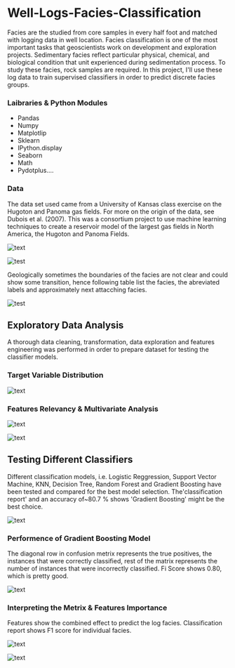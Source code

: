 # Well-Logs-Facies-Classification

Facies are the studied from core samples in every half foot and matched with logging data in well location. Facies classification is one of the most important tasks that geoscientists work on development and exploration projects. Sedimentary facies reflect particular physical, chemical, and biological condition that unit experienced during sedimentation process. To study these facies, rock samples are required. In this project, I'll use these log data to train supervised classifiers in order to predict discrete facies groups.

### Laibraries & Python Modules 
* Pandas
* Numpy
* Matplotlip
* Sklearn
* IPython.display
* Seaborn
* Math
* Pydotplus....

### Data

The data set used came from a University of Kansas class exercise on the Hugoton and Panoma gas fields. For more on the origin of the data, see Dubois et al. (2007). This was a  consortium project to use machine learning techniques to create a reservoir model of the largest gas fields in North America, the Hugoton and Panoma Fields.

![text](https://user-images.githubusercontent.com/68614187/106039903-53fba780-609f-11eb-82ea-f28a92de5ddb.png)

![test](https://user-images.githubusercontent.com/68614187/106040457-1e0af300-60a0-11eb-90b1-fdc1e899aef7.png)

Geologically sometimes the boundaries of the facies are not clear and could show some transition, hence following table list the facies, the abreviated labels and approximately next attacching facies.

![test](https://user-images.githubusercontent.com/68614187/106040494-29f6b500-60a0-11eb-9688-6d4e8ec10aec.png)


## Exploratory Data Analysis
A thorough data cleaning, transformation, data exploration and features engineering was performed in order to prepare dataset for testing the classifier models.

### Target Variable Distribution
![text](https://user-images.githubusercontent.com/68614187/106041128-097b2a80-60a1-11eb-98be-0abaa52039cf.png)

### Features Relevancy & Multivariate Analysis

![text](https://user-images.githubusercontent.com/68614187/106041196-1bf56400-60a1-11eb-913f-f2f47a7359b5.png)

![text](https://user-images.githubusercontent.com/68614187/106043439-0a618b80-60a4-11eb-95f6-516152fda865.png)

## Testing Different Classifiers

Different classification models, i.e. Logistic Reggression, Support Vector Machine, KNN, Decision Tree, Random Forest and Gradient Boosting have been tested and compared for the best model selection. The'classification report' and an accuracy of~80.7 % shows 'Gradient Boosting' might be the best choice.

![text](https://user-images.githubusercontent.com/68614187/106046625-1ea78780-60a8-11eb-933b-bfc60968d734.png)

### Performence of Gradient Boosting Model

The diagonal row in confusion metrix represents the true positives, the instances that were correctly classified, rest of the matrix represents the number of instances that were incorrectly classified. Fi Score shows 0.80, which is pretty good. 

![text](https://user-images.githubusercontent.com/68614187/106048683-cfaf2180-60aa-11eb-9d9c-24656de5adb3.png)


### Interpreting the Metrix & Features Importance

Features show the combined effect to predict the log facies. Classification report shows F1 score for individual facies.

![text](https://user-images.githubusercontent.com/68614187/106049815-354fdd80-60ac-11eb-94b4-a738970fec30.png)

![text](https://user-images.githubusercontent.com/68614187/106049884-4567bd00-60ac-11eb-9922-9c69c43cebf0.png)


